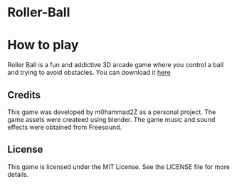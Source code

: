 # Roller-Ball

# How to play
Roller Ball is a fun and addictive 3D arcade game where you control a ball and trying to avoid obstacles. 
You can download it <a href ="https://appgallery.huawei.com/app/C107171901">here</a>


## Credits
This game was developed by m0hammad2Z as a personal project. The game assets were createed using blender. The game music and sound effects were obtained from Freesound.

## License
This game is licensed under the MIT License. See the LICENSE file for more details.
